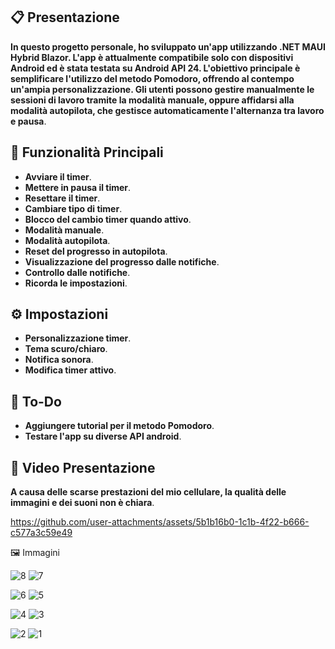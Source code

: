 ## 📋 Presentazione

**In questo progetto personale, ho sviluppato un'app utilizzando .NET MAUI Hybrid Blazor. L'app è attualmente compatibile solo con dispositivi Android ed è stata testata su Android API 24. L'obiettivo principale è semplificare l'utilizzo del metodo Pomodoro, offrendo al contempo un'ampia personalizzazione. Gli utenti possono gestire manualmente le sessioni di lavoro tramite la modalità manuale, oppure affidarsi alla modalità autopilota, che gestisce automaticamente l'alternanza tra lavoro e pausa**.

## 🚀 Funzionalità Principali

- **Avviare il timer**.
- **Mettere in pausa il timer**.
- **Resettare il timer**.
- **Cambiare tipo di timer**.
- **Blocco del cambio timer quando attivo**.
- **Modalità manuale**.
- **Modalità autopilota**.
- **Reset del progresso in autopilota**.
- **Visualizzazione del progresso dalle notifiche**.
- **Controllo dalle notifiche**.
- **Ricorda le impostazioni**.

## ⚙️ Impostazioni

- **Personalizzazione timer**.
- **Tema scuro/chiaro**.
- **Notifica sonora**.
- **Modifica timer attivo**.

## 🔧 To-Do

- **Aggiungere tutorial per il metodo Pomodoro**.
- **Testare l'app su diverse API android**.

## 🎥 Video Presentazione

**A causa delle scarse prestazioni del mio cellulare, la qualità delle immagini e dei suoni non è chiara**.


https://github.com/user-attachments/assets/5b1b16b0-1c1b-4f22-b666-c577a3c59e49

🖼️ Immagini

![8](https://github.com/user-attachments/assets/a0bc82a2-716b-48c7-9d13-3fcddc09acf3) ![7](https://github.com/user-attachments/assets/470b7e4b-4e4b-42c0-95b9-d241b070fd38)

![6](https://github.com/user-attachments/assets/9c8309b0-3107-4ce3-84ca-a1c24fffb055) ![5](https://github.com/user-attachments/assets/eaa15ba7-08ef-4159-ac75-107c020e96d0)
 
![4](https://github.com/user-attachments/assets/620792b7-e1a0-4791-94aa-23f09cb802cb) ![3](https://github.com/user-attachments/assets/60e95ae0-e639-439d-aaeb-5a9050fcd73e)
 
![2](https://github.com/user-attachments/assets/c66011b5-1190-4ddd-935e-aef27780a50e) ![1](https://github.com/user-attachments/assets/820e72a3-22cf-474a-b972-11f13abca11d)


